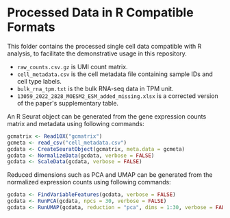 # Processed Data in R Compatible Formats

This folder contains the processed single cell data compatible with R analysis, to facilitate the demonstrative usage in this repository.

- `raw_counts.csv.gz` is UMI count matrix.
- `cell_metadata.csv` is the cell metadata file containing sample IDs and cell type labels.
- `bulk_rna_tpm.txt` is the bulk RNA-seq data in TPM unit.
- `13059_2022_2828_MOESM2_ESM_added_missing.xlsx` is a corrected version of the paper's supplementary table.

An R Seurat object can be generated from the gene expression counts matrix and metadata using following commands:

```r
gcmatrix <- Read10X("gcmatrix")
gcmeta <- read_csv("cell_metadata.csv")
gcdata <- CreateSeuratObject(gcmatrix, meta.data = gcmeta)
gcdata <- NormalizeData(gcdata, verbose = FALSE)
gcdata <- ScaleData(gcdata, verbose = FALSE)
```

Reduced dimensions such as PCA and UMAP can be generated from the normalized expression counts using following commands:

```r
gcdata <- FindVariableFeatures(gcdata, verbose = FALSE)
gcdata <- RunPCA(gcdata, npcs = 30, verbose = FALSE)
gcdata <- RunUMAP(gcdata, reduction = "pca", dims = 1:30, verbose = FALSE)
```
